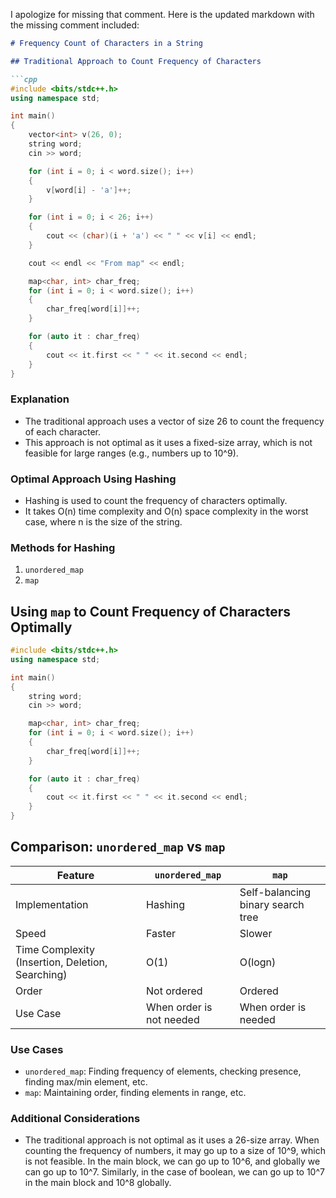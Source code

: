 I apologize for missing that comment. Here is the updated markdown with the missing comment included:

```markdown
# Frequency Count of Characters in a String

## Traditional Approach to Count Frequency of Characters

```cpp
#include <bits/stdc++.h>
using namespace std;

int main()
{
    vector<int> v(26, 0);
    string word;
    cin >> word;

    for (int i = 0; i < word.size(); i++)
    {
        v[word[i] - 'a']++;
    }

    for (int i = 0; i < 26; i++)
    {
        cout << (char)(i + 'a') << " " << v[i] << endl;
    }

    cout << endl << "From map" << endl;

    map<char, int> char_freq;
    for (int i = 0; i < word.size(); i++)
    {
        char_freq[word[i]]++;
    }

    for (auto it : char_freq)
    {
        cout << it.first << " " << it.second << endl;
    }
}
```

### Explanation
- The traditional approach uses a vector of size 26 to count the frequency of each character.
- This approach is not optimal as it uses a fixed-size array, which is not feasible for large ranges (e.g., numbers up to 10^9).

### Optimal Approach Using Hashing
- Hashing is used to count the frequency of characters optimally.
- It takes O(n) time complexity and O(n) space complexity in the worst case, where n is the size of the string.

### Methods for Hashing
1. `unordered_map`
2. `map`

## Using `map` to Count Frequency of Characters Optimally

```cpp
#include <bits/stdc++.h>
using namespace std;

int main()
{
    string word;
    cin >> word;

    map<char, int> char_freq;
    for (int i = 0; i < word.size(); i++)
    {
        char_freq[word[i]]++;
    }

    for (auto it : char_freq)
    {
        cout << it.first << " " << it.second << endl;
    }
}
```

## Comparison: `unordered_map` vs `map`

| Feature | `unordered_map` | `map` |
|---------|-----------------|-------|
| Implementation | Hashing | Self-balancing binary search tree |
| Speed | Faster | Slower |
| Time Complexity (Insertion, Deletion, Searching) | O(1) | O(logn) |
| Order | Not ordered | Ordered |
| Use Case | When order is not needed | When order is needed |

### Use Cases
- `unordered_map`: Finding frequency of elements, checking presence, finding max/min element, etc.
- `map`: Maintaining order, finding elements in range, etc.

### Additional Considerations
- The traditional approach is not optimal as it uses a 26-size array. When counting the frequency of numbers, it may go up to a size of 10^9, which is not feasible. In the main block, we can go up to 10^6, and globally we can go up to 10^7. Similarly, in the case of boolean, we can go up to 10^7 in the main block and 10^8 globally.
```